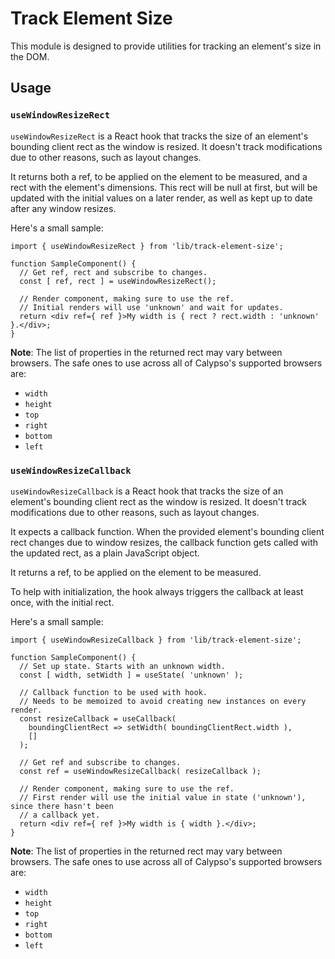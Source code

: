 # Track Element Size

This module is designed to provide utilities for tracking an element's size in the DOM.

## Usage

### `useWindowResizeRect`

`useWindowResizeRect` is a React hook that tracks the size of an element's bounding client rect as
the window is resized. It doesn't track modifications due to other reasons, such as layout changes.

It returns both a ref, to be applied on the element to be measured, and a rect with the element's
dimensions. This rect will be null at first, but will be updated with the initial values on a later
render, as well as kept up to date after any window resizes.

Here's a small sample:

```JSX
import { useWindowResizeRect } from 'lib/track-element-size';

function SampleComponent() {
  // Get ref, rect and subscribe to changes.
  const [ ref, rect ] = useWindowResizeRect();

  // Render component, making sure to use the ref.
  // Initial renders will use 'unknown' and wait for updates.
  return <div ref={ ref }>My width is { rect ? rect.width : 'unknown' }.</div>;
}
```

**Note**: The list of properties in the returned rect may vary between browsers. The safe ones to
use across all of Calypso's supported browsers are:

- `width`
- `height`
- `top`
- `right`
- `bottom`
- `left`

### `useWindowResizeCallback`

`useWindowResizeCallback` is a React hook that tracks the size of an element's bounding client rect
as the window is resized. It doesn't track modifications due to other reasons, such as layout
changes.

It expects a callback function. When the provided element's bounding client rect changes due to
window resizes, the callback function gets called with the updated rect, as a plain JavaScript
object.

It returns a ref, to be applied on the element to be measured.

To help with initialization, the hook always triggers the callback at least once, with the initial
rect.

Here's a small sample:

```JSX
import { useWindowResizeCallback } from 'lib/track-element-size';

function SampleComponent() {
  // Set up state. Starts with an unknown width.
  const [ width, setWidth ] = useState( 'unknown' );

  // Callback function to be used with hook.
  // Needs to be memoized to avoid creating new instances on every render.
  const resizeCallback = useCallback(
    boundingClientRect => setWidth( boundingClientRect.width ),
    []
  );

  // Get ref and subscribe to changes.
  const ref = useWindowResizeCallback( resizeCallback );

  // Render component, making sure to use the ref.
  // First render will use the initial value in state ('unknown'), since there hasn't been
  // a callback yet.
  return <div ref={ ref }>My width is { width }.</div>;
}
```

**Note**: The list of properties in the returned rect may vary between browsers. The safe ones to
use across all of Calypso's supported browsers are:

- `width`
- `height`
- `top`
- `right`
- `bottom`
- `left`
